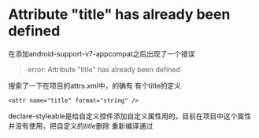 # Attribute "title" has already been defined
在添加android-support-v7-appcompat之后出现了一个错误
>error: Attribute "title" has already been defined

搜索了一下在项目的attrs.xml中，的确有 有个title的定义
```
<attr name="title" format="string" />
```
declare-styleable是给自定义控件添加自定义属性用的，目前在项目中这个属性并没有使用，把自定义的*title*删除
重新编译通过



